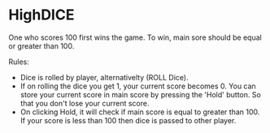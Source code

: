 # HighDICE
 
One who scores 100 first wins the game. To win, main sore should be equal or greater than 100.

Rules:
* Dice is rolled by player, alternativelty (ROLL Dice).
* If on rolling the dice you get 1, your current score becomes 0. You can store your current score in main score by pressing the 'Hold' button. So that you don't lose your current score.
* On clicking Hold, it will check if main score is equal to greater than 100. If your score is less than 100 then dice is passed to other player.